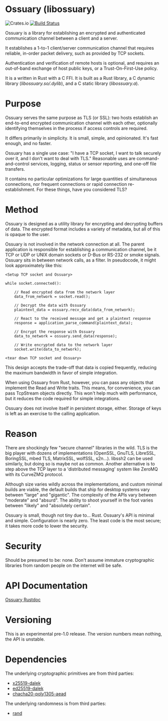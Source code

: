 # Ossuary (libossuary)
![Crates.io](https://img.shields.io/crates/v/ossuary.svg) [![Build Status](https://travis-ci.org/mrmekon/ossuary.svg?branch=master)](https://travis-ci.org/mrmekon/ossuary)

Ossuary is a library for establishing an encrypted and authenticated communication channel between a client and a server.

It establishes a 1-to-1 client/server communication channel that requires reliable, in-order packet delivery, such as provided by TCP sockets.

Authentication and verification of remote hosts is optional, and requires an out-of-band exchange of host public keys, or a Trust-On-First-Use policy.

It is a written in Rust with a C FFI.  It is built as a Rust library, a C dynamic library (*libossuary.so/.dylib*), and a C static library (*libossuary.a*).

# Purpose

Ossuary serves the same purpose as TLS (or SSL): two hosts establish an end-to-end encrypted communication channel with each other, optionally identifying themselves in the process if access controls are required.

It differs primarily in simplicity.  It is small, simple, and opinionated.  It's fast enough, and no faster.

Ossuary has a single use case: "I have a TCP socket, I want to talk securely over it, and I don't want to deal with TLS."  Reasonable uses are command-and-control services, logging, status or sensor reporting, and one-off file transfers.

It contains no particular optimizations for large quantities of simultaneous connections, nor frequent connections or rapid connection re-establishment.  For these things, have you considered TLS?

# Method

Ossuary is designed as a utility library for encrypting and decrypting buffers of data.  The encrypted format includes a variety of metadata, but all of this is opaque to the user.

Ossuary is not involved in the network connection at all.  The parent application is responsible for establishing a communication channel, be it TCP or UDP or UNIX domain sockets or D-Bus or RS-232 or smoke signals.  Ossuary sits in between network calls, as a filter.  In pseudocode, it might look approximately like this:

```
<Setup TCP socket and Ossuary>

while socket.connected():

    // Read encrypted data from the network layer
    data_from_network = socket.read();

    // Decrypt the data with Ossuary
    plaintext_data = ossuary.recv_data(data_from_network);

    // React to the received message and get a plaintext response
    response = application_parse_command(plaintext_data);

    // Encrypt the response with Ossuary
    data_to_network = ossuary.send_data(response);

    // Write encrypted data to the network layer
    socket.write(data_to_network);

<tear down TCP socket and Ossuary>
```

This design accepts the trade-off that data is copied frequently, reducing the maximum bandwidth in favor of simple integration.

When using Ossuary from Rust, however, you can pass any objects that implement the Read and Write traits.  This means, for convenience, you can pass TcpStream objects directly.  This won't help much with performance, but it reduces the code required for simple integrations.

Ossuary does not involve itself in persistent storage, either.  Storage of keys is left as an exercise to the calling application.

# Reason

There are shockingly few "secure channel" libraries in the wild.  TLS is the big player with dozens of implementations (OpenSSL, GnuTLS, LibreSSL, BoringSSL, mbed TLS, MatrixSSL, wolfSSL, s2n...).  libssh2 can be used similarly, but doing so is maybe not as common.  Another alternative is to step above the TCP layer to a 'distributed messaging' system like ZeroMQ with its CurveZMQ protocol.

Although size varies wildly across the implementations, and custom minimal builds are viable, the default builds that ship for desktop systems vary between "large" and "gigantic".  The complexity of the APIs vary between "moderate" and "absurd".  The ability to shoot yourself in the foot varies between "likely" and "absolutely certain".

Ossuary is small, though not tiny due to... Rust.  Ossuary's API is minimal and simple.  Configuration is nearly zero.  The least code is the most secure; it takes more code to lower the security.

# Security

Should be presumed to be: none.  Don't assume immature cryptographic libraries from random people on the internet will be safe.

# API Documentation

[Ossuary Rustdoc](https://mrmekon.github.io/ossuary/ossuary/)

# Versioning

This is an experimental pre-1.0 release.  The version numbers mean nothing, the API is unstable.

# Dependencies

The underlying cryptographic primitives are from third parties:
 * [x25519-dalek](https://github.com/dalek-cryptography/x25519-dalek)
 * [ed25519-dalek](https://github.com/isislovecruft/ed25519-dalek)
 * [chacha20-poly1305-aead](https://github.com/cesarb/chacha20-poly1305-aead)

The underlying randomness is from third parties:
 * [rand](https://github.com/rust-random/rand)
